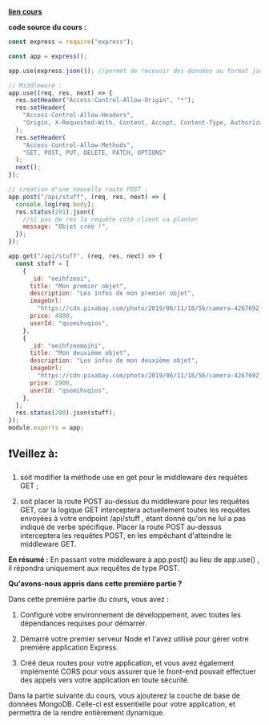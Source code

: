 [**lien cours**](https://openclassrooms.com/fr/courses/6390246-passez-au-full-stack-avec-node-js-express-et-mongodb/6466326-creez-une-route-post)

**code source du cours :**

```js
const express = require("express");

const app = express();

app.use(express.json()); //permet de recevoir des données au format json et donne accès au corps de la requête

// Middleware :
app.use((req, res, next) => {
  res.setHeader("Access-Control-Allow-Origin", "*");
  res.setHeader(
    "Access-Control-Allow-Headers",
    "Origin, X-Requested-With, Content, Accept, Content-Type, Authorization"
  );
  res.setHeader(
    "Access-Control-Allow-Methods",
    "GET, POST, PUT, DELETE, PATCH, OPTIONS"
  );
  next();
});

// création d'une nouvelle route POST :
app.post("/api/stuff", (req, res, next) => {
  console.log(req.body);
  res.status(201).json({
    //si pas de res la requête côté client va planter
    message: "Objet créé !",
  });
});

app.get("/api/stuff", (req, res, next) => {
  const stuff = [
    {
      _id: "oeihfzeoi",
      title: "Mon premier objet",
      description: "Les infos de mon premier objet",
      imageUrl:
        "https://cdn.pixabay.com/photo/2019/06/11/18/56/camera-4267692_1280.jpg",
      price: 4900,
      userId: "qsomihvqios",
    },
    {
      _id: "oeihfzeomoihi",
      title: "Mon deuxième objet",
      description: "Les infos de mon deuxième objet",
      imageUrl:
        "https://cdn.pixabay.com/photo/2019/06/11/18/56/camera-4267692_1280.jpg",
      price: 2900,
      userId: "qsomihvqios",
    },
  ];
  res.status(200).json(stuff);
});
module.exports = app;
```

## ❗Veillez à:

1. soit modifier la méthode use en get pour le middleware des requêtes GET ;

2. soit placer la route POST au-dessus du middleware pour les requêtes GET, car la logique GET interceptera actuellement toutes les requêtes envoyées à votre endpoint /api/stuff , étant donné qu'on ne lui a pas indiqué de verbe spécifique. Placer la route POST au-dessus interceptera les requêtes POST, en les empêchant d'atteindre le middleware GET.

**En résumé :**
En passant votre middleware à app.post() au lieu de app.use() , il répondra uniquement aux requêtes de type POST.

**Qu'avons-nous appris dans cette première partie ?**

Dans cette première partie du cours, vous avez :

1. Configuré votre environnement de développement, avec toutes les dépendances requises pour démarrer.

2. Démarré votre premier serveur Node et l'avez utilisé pour gérer votre première application Express.

3. Créé deux routes pour votre application, et vous avez également implémenté CORS pour vous assurer que le front-end pouvait effectuer des appels vers votre application en toute sécurité.

Dans la partie suivante du cours, vous ajouterez la couche de base de données MongoDB. Celle-ci est essentielle pour votre application, et permettra de la rendre entièrement dynamique.
